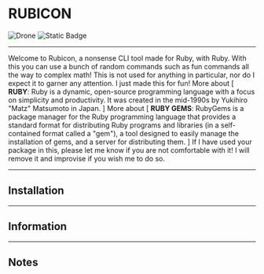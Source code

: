 # RUBICON
![Drone](https://img.shields.io/drone/build/nvttles/rubicon)
![Static Badge](https://img.shields.io/badge/ruby-violet)

---
Welcome to Rubicon, a nonsense CLI tool made for Ruby, with Ruby. With this you can use a bunch of random commands such as fun commands all the way to complex math! This is not used for anything in particular, nor do I expect it to garner any attention. I just made this for fun! More about [ **RUBY**: Ruby is a dynamic, open-source programming language with a focus on simplicity and productivity. It was created in the mid-1990s by Yukihiro "Matz" Matsumoto in Japan. ] More about [ **RUBY GEMS**: RubyGems is a package manager for the Ruby programming language that provides a standard format for distributing Ruby programs and libraries (in a self-contained format called a "gem"), a tool designed to easily manage the installation of gems, and a server for distributing them. ] If I have used your package in this, please let me know if you are not comfortable with it! I will remove it and improvise if you wish me to do so. 

---
## Installation
---
## Information
---
## Notes
